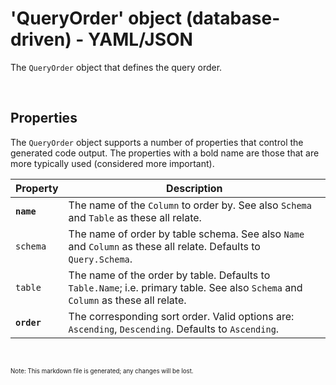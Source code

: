 # 'QueryOrder' object (database-driven) - YAML/JSON

The `QueryOrder` object that defines the query order.

<br/>

## Properties
The `QueryOrder` object supports a number of properties that control the generated code output. The properties with a bold name are those that are more typically used (considered more important).

Property | Description
-|-
**`name`** | The name of the `Column` to order by. See also `Schema` and `Table` as these all relate.
`schema` | The name of order by table schema. See also `Name` and `Column` as these all relate. Defaults to `Query.Schema`.
`table` | The name of the order by table. Defaults to `Table.Name`; i.e. primary table. See also `Schema` and `Column` as these all relate.
**`order`** | The corresponding sort order. Valid options are: `Ascending`, `Descending`. Defaults to `Ascending`.

<br/>

<sub><sup>Note: This markdown file is generated; any changes will be lost.</sup></sub>
